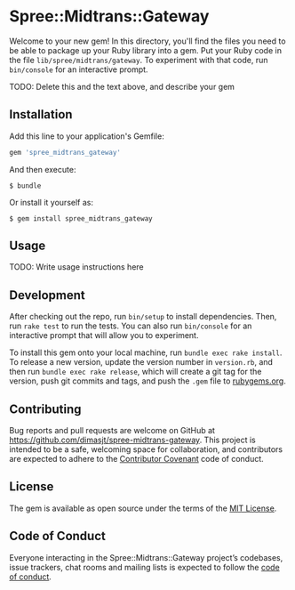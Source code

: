 # Spree::Midtrans::Gateway

Welcome to your new gem! In this directory, you'll find the files you need to be able to package up your Ruby library into a gem. Put your Ruby code in the file `lib/spree/midtrans/gateway`. To experiment with that code, run `bin/console` for an interactive prompt.

TODO: Delete this and the text above, and describe your gem

## Installation

Add this line to your application's Gemfile:

```ruby
gem 'spree_midtrans_gateway'
```

And then execute:

    $ bundle

Or install it yourself as:

    $ gem install spree_midtrans_gateway

## Usage

TODO: Write usage instructions here

## Development

After checking out the repo, run `bin/setup` to install dependencies. Then, run `rake test` to run the tests. You can also run `bin/console` for an interactive prompt that will allow you to experiment.

To install this gem onto your local machine, run `bundle exec rake install`. To release a new version, update the version number in `version.rb`, and then run `bundle exec rake release`, which will create a git tag for the version, push git commits and tags, and push the `.gem` file to [rubygems.org](https://rubygems.org).

## Contributing

Bug reports and pull requests are welcome on GitHub at https://github.com/dimasjt/spree-midtrans-gateway. This project is intended to be a safe, welcoming space for collaboration, and contributors are expected to adhere to the [Contributor Covenant](http://contributor-covenant.org) code of conduct.

## License

The gem is available as open source under the terms of the [MIT License](https://opensource.org/licenses/MIT).

## Code of Conduct

Everyone interacting in the Spree::Midtrans::Gateway project’s codebases, issue trackers, chat rooms and mailing lists is expected to follow the [code of conduct](https://github.com/dimasjt/spree-midtrans-gateway/blob/master/CODE_OF_CONDUCT.md).

